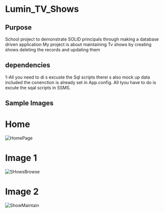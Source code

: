# Lumin_TV_Shows

## Purpose
School project to demonstrate SOLID principals through making a  database driven application
My project is about maintaining Tv shows by creating shows deleting the records and updating them

## dependencies
1-All you need to di s excuste the Sql scripts therei s also mock up data included
the conenction is already set in App.config. All tyou have to do is excute the sqal scripts in SSMS.

## Sample Images

# Home 

![HomePage](https://user-images.githubusercontent.com/53438581/102015483-50e86a00-3d32-11eb-9be4-d27e71949703.PNG)

# Image 1
![SHowsBrowse](https://user-images.githubusercontent.com/53438581/102015496-5d6cc280-3d32-11eb-9d79-04f81a006da1.PNG)

# Image 2
![ShowMaintain](https://user-images.githubusercontent.com/53438581/102015492-59d93b80-3d32-11eb-9a97-67c64f4bf7b5.PNG)




